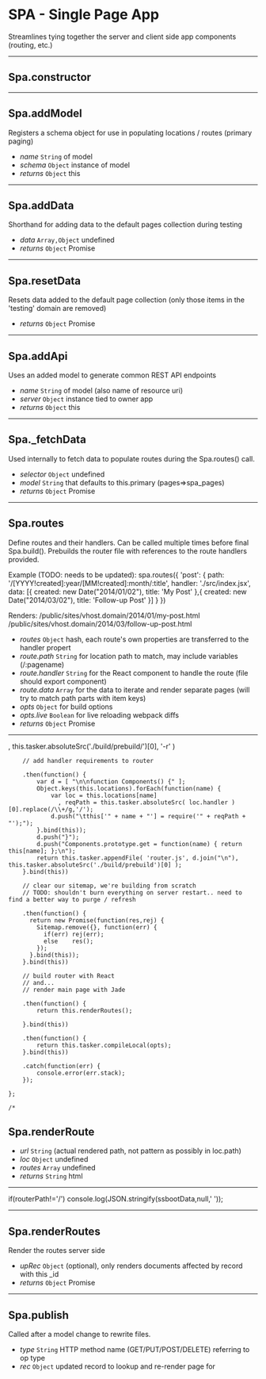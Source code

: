 # SPA - Single Page App

Streamlines tying together the server and client side app components (routing, etc.)


****

## Spa.constructor

****

## Spa.addModel

Registers a schema object for use in populating locations / routes (primary paging)

*	*name* `String` of model
*	*schema* `Object` instance of model
*	*returns* `Object` this

****

## Spa.addData

Shorthand for adding data to the default pages collection during testing

*	*data* `Array,Object` undefined
*	*returns* `Object` Promise

****

## Spa.resetData

Resets data added to the default page collection (only those items in the 'testing' domain are removed)

*	*returns* `Object` Promise

****

## Spa.addApi

Uses an added model to generate common REST API endpoints

*	*name* `String` of model (also name of resource uri)
*	*server* `Object` instance tied to owner app
*	*returns* `Object` this

****

## Spa._fetchData

Used internally to fetch data to populate routes during the Spa.routes() call.

*	*selector* `Object` undefined
*	*model* `String` that defaults to this.primary (pages=>spa_pages)
*	*returns* `Object` Promise

****

## Spa.routes

Define routes and their handlers. Can be called multiple times before final Spa.build().
Prebuilds the router file with references to the route handlers provided.

Example (TODO: needs to be updated):
     spa.routes({
         'post': {
             path:       '/[YYYY!created]:year/[MM!created]:month/:title',
             handler:    './src/index.jsx',
             data: [{
                 created:    new Date("2014/01/02"),
                 title:      'My Post'
             },{
                 created:    new Date("2014/03/02"),
                 title:      'Follow-up Post'
             }]
         }
     })

Renders:
     /public/sites/vhost.domain/2014/01/my-post.html
     /public/sites/vhost.domain/2014/03/follow-up-post.html

*	*routes* `Object` hash, each route's own properties are transferred to the handler propert
*	*route.path* `String` for location path to match, may include variables (/:pagename)
*	*route.handler* `String` for the React component to handle the route (file should export component)
*	*route.data* `Array` for the data to iterate and render separate pages (will try to match path parts with item keys)
*	*opts* `Object` for build options
*	*opts.live* `Boolean` for live reloading webpack diffs
*	*returns* `Object` Promise

****

, this.tasker.absoluteSrc('./build/prebuild/')[0], '-r' )
        
        // add handler requirements to router
        
        .then(function() {
            var d = [ "\n\nfunction Components() {" ];
            Object.keys(this.locations).forEach(function(name) {
                var loc = this.locations[name]
                  , reqPath = this.tasker.absoluteSrc( loc.handler )[0].replace(/\\+/g,'/');
                d.push("\tthis['" + name + "'] = require('" + reqPath + "');");
            }.bind(this));
            d.push("}");
            d.push("Components.prototype.get = function(name) { return this[name]; };\n");
            return this.tasker.appendFile( 'router.js', d.join("\n"), this.tasker.absoluteSrc('./build/prebuild')[0] );
        }.bind(this))
        
        // clear our sitemap, we're building from scratch
        // TODO: shouldn't burn everything on server restart.. need to find a better way to purge / refresh
        
        .then(function() {
          return new Promise(function(res,rej) {
            Sitemap.remove({}, function(err) {
              if(err) rej(err);
              else    res();
            });
          }.bind(this));
        }.bind(this))
        
        // build router with React
        // and...
        // render main page with Jade
        
        .then(function() {
            return this.renderRoutes();
            
        }.bind(this))
        
        .then(function() {
            return this.tasker.compileLocal(opts);
        }.bind(this))
        
        .catch(function(err) {
            console.error(err.stack);
        });
        
    };
    
    /*
## Spa.renderRoute

*	*url* `String` (actual rendered path, not pattern as possibly in loc.path)
*	*loc* `Object` undefined
*	*routes* `Array` undefined
*	*returns* `String` html

****

if(routerPath!='/')
            console.log(JSON.stringify(ssbootData,null,'  '));

****

## Spa.renderRoutes

Render the routes server side

*	*upRec* `Object` (optional), only renders documents affected by record with this _id
*	*returns* `Object` Promise

****

## Spa.publish

Called after a model change to rewrite files.

*	*type* `String` HTTP method name (GET/PUT/POST/DELETE) referring to op type
*	*rec* `Object` updated record to lookup and re-render page for